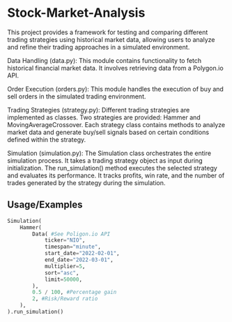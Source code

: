 # Stock-Market-Analysis

This project provides a framework for testing and comparing different trading strategies using historical market data, allowing users to analyze and refine their trading approaches in a simulated environment.

Data Handling (data.py):
This module contains functionality to fetch historical financial market data. It involves retrieving data from a Polygon.io API.

Order Execution (orders.py):
This module handles the execution of buy and sell orders in the simulated trading environment.

Trading Strategies (strategy.py):
Different trading strategies are implemented as classes. Two strategies are provided: Hammer and MovingAverageCrossover.
Each strategy class contains methods to analyze market data and generate buy/sell signals based on certain conditions defined within the strategy.

Simulation (simulation.py):
The Simulation class orchestrates the entire simulation process.
It takes a trading strategy object as input during initialization.
The run_simulation() method executes the selected strategy and evaluates its performance.
It tracks profits, win rate, and the number of trades generated by the strategy during the simulation.

## Usage/Examples

```python
Simulation(
    Hammer(
        Data( #See Poligon.io API
            ticker="NIO",
            timespan="minute",
            start_date="2022-02-01",
            end_date="2022-03-01",
            multiplier=5,
            sort="asc",
            limit=50000,
        ),
        0.5 / 100, #Percentage gain
        2, #Risk/Reward ratio
    ),
).run_simulation()

```
